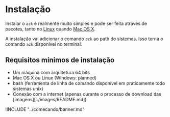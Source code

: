 # Instalação

Instalar o `azk` é realmente muito simples e pode ser feita através de pacotes, tanto no [Linux](linux.md) quando [Mac OS X](mac_os_x.md).

A instalação vai adicionar o comando `azk` ao path do sistemas. Isso torna o comando `azk` disponível no terminal.

## Requisitos mínimos de instalação

* Um máquina com arquitetura 64 bits
* Mac OS X ou Linux (Windows: planned)
* bash (ferramenta de linha de comando disponível em praticamente todo sistemas unix)
* Conexão com a internet (apenas durante o processo de download das [imagens][../images/README.md])

!INCLUDE "../comecando/banner.md"
